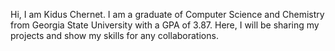 Hi, I am Kidus Chernet. I am a graduate of Computer Science and Chemistry from Georgia State University with a GPA of 3.87. Here, I will be sharing my projects and show
my skills for any collaborations.
